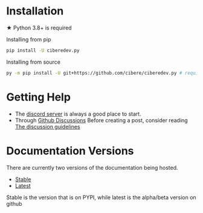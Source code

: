 # Installation

★ Python 3.8+ is required

Installing from pip

```bash
pip install -U ciberedev.py
```

Installing from source

```bash
py -m pip install -U git+https://github.com/cibere/ciberedev.py # requires git to be installed
```

# Getting Help

- The <a href="https://discord.gg/pP4mKKbRvk">discord server</a> is always a good place to start.
- Through <a href="https://github.com/cibere/ciberedev.py/discussions">Github Discussions</a> Before creating a post, consider reading <a href="https://github.com/cibere/ciberedev.py/discussions/3">The discussion guidelines</a>

# Documentation Versions

There are currently two versions of the documentation being hosted.

- <a href="https://docs.cibere.dev/stable/index">Stable</a>
- <a href="https://docs.cibere.dev/latest/index">Latest</a>

Stable is the version that is on PYPI, while latest is the alpha/beta version on github

